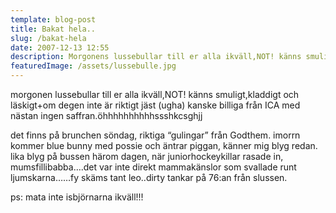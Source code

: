 ```yaml
---
template: blog-post
title: Bakat hela..
slug: /bakat-hela
date: 2007-12-13 12:55
description: Morgonens lussebullar till er alla ikväll,NOT! känns smuligt,kladdigt och läskigt+om degen inte är riktigt jäst (ugha)
featuredImage: /assets/lussebulle.jpg
---
```

 morgonen lussebullar till er alla ikväll,NOT! känns smuligt,kladdigt och läskigt+om degen inte är riktigt jäst (ugha) kanske billiga från ICA med nästan ingen saffran.öhhhhhhhhhhssshkcsghjj  

det finns på brunchen söndag, riktiga “gulingar” från Godthem. imorrn kommer blue bunny med possie och äntrar piggan, känner mig blyg redan. lika blyg på bussen härom dagen, när juniorhockeykillar rasade in, mumsfillibabba….det var inte direkt mammakänslor som svallade
runt ljumskarna……fy skäms tant leo..dirty tankar på 76:an från slussen.  

ps: mata inte isbjörnarna ikväll!!!